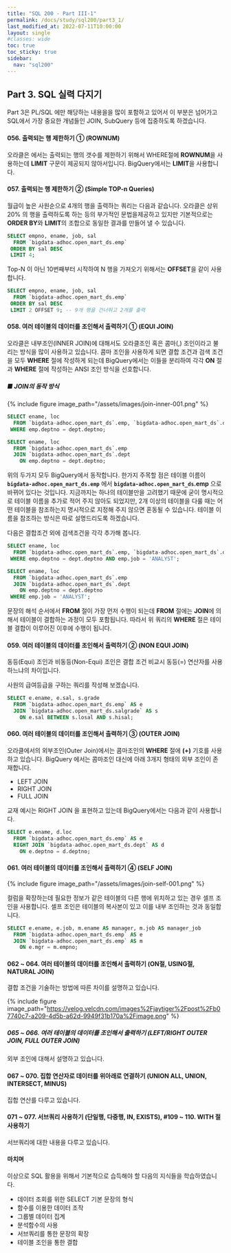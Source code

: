 ```yaml
---
title: "SQL 200 - Part III-1"
permalink: /docs/study/sql200/part3_1/
last_modified_at: 2022-07-11T10:00:00
layout: single
#classes: wide
toc: true
toc_sticky: true
sidebar:
  nav: "sql200"
---
```


## Part 3. SQL 실력 다지기

Part 3은 PL/SQL 에만 해당하는 내용을을 많이 포함하고 있어서 이 부분은 넘어가고 SQL에서 가장 중요한 개념들인 JOIN, SubQuery 등에 집중하도록 하겠습니다.

#### 056. 출력되는 행 제한하기 ① (ROWNUM)

오라클은 에서는 출력되는 행의 갯수를 제한하기 위해서 WHERE절에 **ROWNUM**을 사용하는데 **LIMIT** 구문이 제공되지 않아서입니다.
BigQuery에서는 **LIMIT**을 사용합니다.

#### 057. 출력되는 행 제한하기 ② (Simple TOP-n Queries)

월급이 높은 사원순으로 4개의 행을 출력하는 쿼리는 다음과 같습니다. 오라클은 상위 20% 의 행을 출력하도록 하는 등의 부가적인 문법을제공하고 있지만 기본적으로는 **ORDER BY**와 **LIMIT**의 조합으로 동일한 결과를 만들어 낼 수 있습니다.

```sql
SELECT empno, ename, job, sal
  FROM `bigdata-adhoc.open_mart_ds.emp`
 ORDER BY sal DESC
 LIMIT 4;
```
Top-N 이 아닌 10번째부터 시작하여 N 행을 가져오기 위해서는 **OFFSET**을 같이 사용합니다.

```sql
SELECT empno, ename, job, sal
  FROM `bigdata-adhoc.open_mart_ds.emp`
 ORDER BY sal DESC
 LIMIT 2 OFFSET 9; -- 9개 행을 건너뛰고 2개를 출력
```

#### 058. 여러 테이블의 데이터를 조인해서 출력하기 ① (EQUI JOIN)

오라클은 내부조인(INNER JOIN)에 대해서도 오라클조인 혹은 콤마(,) 조인이라고 불리는 방식을 많이 사용하고 있습니다.
콤마 조인을 사용하게 되면 결합 조건과 검색 조건을 모두 **WHERE** 절에 작성하게 되는데 BigQuery에서는 이들을 분리하여 각각 **ON** 절과 **WHERE** 절에 작성하는 ANSI 조인 방식을 선호합니다.

##### ■  JOIN의 동작 방식
{% include figure image_path="/assets/images/join-inner-001.png" %}

```sql
SELECT ename, loc
  FROM `bigdata-adhoc.open_mart_ds`.emp, `bigdata-adhoc.open_mart_ds`.dept
 WHERE emp.deptno = dept.deptno;

SELECT ename, loc
  FROM `bigdata-adhoc.open_mart_ds`.emp
  JOIN `bigdata-adhoc.open_mart_ds`.dept
    ON emp.deptno = dept.deptno;
```

위의 두가지 모두 BigQuery에서 동작합니다. 한가지 주목할 점은 테이블 이름이 **`bigdata-adhoc.open_mart_ds.emp`** 에서
**`bigdata-adhoc.open_mart_ds`.emp** 으로 바뀌어 있다는 것입니다. 지금까지는 하나의 테이블만을 고려했기 때문에 굳이 명시적으로 테이블 이름을 추가로 적어 주지 않아도 되었지만, 2개 이상의 테이블을 다룰 때는 어떤 테이블을 참조하는지 명시적으로 지정해 주지 않으면 혼동될 수 있습니다.  테이블 이름을 참조하는 방식은 따로 설명드리도록 하겠습니다.

다음은 결합조건 외에 검색조건을 각각 추가해 봅니다.

```sql
SELECT ename, loc
  FROM `bigdata-adhoc.open_mart_ds`.emp, `bigdata-adhoc.open_mart_ds`.dept
 WHERE emp.deptno = dept.deptno AND emp.job = 'ANALYST';

SELECT ename, loc
  FROM `bigdata-adhoc.open_mart_ds`.emp
  JOIN `bigdata-adhoc.open_mart_ds`.dept
    ON emp.deptno = dept.deptno
 WHERE emp.job = 'ANALYST';
```

문장의 해석 순서에서 **FROM** 절이 가장 먼저 수행이 되는데 **FROM** 절에는 **JOIN**에 의해서 테이블이 결합하는 과정이 모두 포함됩니다.
따라서 위 쿼리의 **WHERE** 절은 테이블 결합이 이루어진 이후에 수행이 됩니다.

#### 059. 여러 테이블의 데이터를 조인해서 출력하기 ② (NON EQUI JOIN)

동등(Equi) 조인과 비동등(Non-Equi) 조인은 결합 조건 비교시 동등(=) 연산자를 사용하느냐의 차이입니다.

사원의 급여등급을 구하는 쿼리를 작성해 보겠습니다.

```sql
SELECT e.ename, e.sal, s.grade
  FROM `bigdata-adhoc.open_mart_ds.emp` AS e
  JOIN `bigdata-adhoc.open_mart_ds.salgrade` AS s
    ON e.sal BETWEEN s.losal AND s.hisal;
```

#### 060. 여러 테이블의 데이터를 조인해서 출력하기 ③ (OUTER JOIN)

오라클에서의 외부조인(Outer Join)에서는 콤마조인의 **WHERE** 절에 **(+)** 기호를 사용하고 있습니다.
BigQuery 에서는 콤마조인 대신에 아래 3개지 형태의 외부 조인이 존재합니다.

- LEFT JOIN
- RIGHT JOIN
- FULL JOIN

교재 예시는 RIGHT JOIN 을 표현하고 있는데 BigQuery에서는 다음과 같이 사용합니다.

```sql
SELECT e.ename, d.loc
  FROM `bigdata-adhoc.open_mart_ds.emp` AS e
  RIGHT JOIN `bigdata-adhoc.open_mart_ds.dept` AS d
    ON e.deptno = d.deptno;
```

#### 061. 여러 테이블의 데이터를 조인해서 출력하기 ④ (SELF JOIN)

{% include figure image_path="/assets/images/join-self-001.png" %}

컬럼을 확장하는데 필요한 정보가 같은 테이블의 다른 행에 위치하고 있는 경우 셀프 조인을 사용합니다.
셀프 조인은 테이블의 복사본이 있고 이를 내부 조인하는 것과 동일합니다.

```sql
SELECT e.ename, e.job, m.ename AS manager, m.job AS manager_job
  FROM `bigdata-adhoc.open_mart_ds.emp` AS e
  JOIN `bigdata-adhoc.open_mart_ds.emp` AS m
    ON e.mgr = m.empno;
```

#### 062 ~ 064. 여러 테이블의 데이터를 조인해서 출력하기 (ON절, USING절, NATURAL JOIN)

결합 조건을 기술하는 방법에 따른 차이를 설명하고 있습니다.

{% include figure image_path="https://velog.velcdn.com/images%2Fjaytiger%2Fpost%2Fb07740c7-a209-4d5b-a62d-9949f31b170a%2Fimage.png" %}
##### 065 ~ 066. 여러 테이블의 데이터를 조인해서 출력하기 (LEFT/RIGHT OUTER JOIN, FULL OUTER JOIN)

외부 조인에 대해서 설명하고 있습니다.

#### 067 ~ 070. 집합 연산자로 데이터를 위아래로 연결하기 (UNION ALL, UNION, INTERSECT, MINUS)

집합 연산를 다루고 있습니다.

#### 071 ~ 077. 서브쿼리 사용하기 (단일행, 다중행, IN, EXISTS), #109 ~ 110. WITH 절 사용하기

서브쿼리에 대한 내용을 다루고 있습니다.


#### 마치며

이상으로 SQL 활용을 위해서 기본적으로 습득해야 할 다음의 지식들을 학습하였습니다.

- 데이터 조회를 위한 SELECT 기본 문장의 형식
- 함수를 이용한 데이터 조작
- 그룹별 데이터 집계
- 분석함수의 사용
- 서브쿼리를 통한 문장의 확장
- 테이블 조인을 통한 결합



